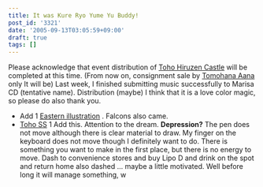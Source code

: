 ```yaml
---
title: It was Kure Ryo Yume Yu Buddy!
post_id: '3321'
date: '2005-09-13T03:05:59+09:00'
draft: true
tags: []
---
```


Please acknowledge that event distribution of [Toho Hiruzen Castle](https://danmaq.com/!/thA/) will be completed at this time. (From now on, consignment sale by [Tomohana Aana](http://www.toranoana.jp/) only It will be) Last week, I finished submitting music successfully to Marisa CD (tentative name). Distribution (maybe) I think that it is a love color magic, so please do also thank you.

*   Add 1 [Eastern illustration](https://danmaq.com/3320) . Falcons also came.
*   [Toho SS](https://danmaq.com/tag/pentacle-harem) 1 Add this. Attention to the dream. **Depression?** The pen does not move although there is clear material to draw. My finger on the keyboard does not move though I definitely want to do. There is something you want to make in the first place, but there is no energy to move. Dash to convenience stores and buy Lipo D and drink on the spot and return home also dashed ... maybe a little motivated. Well before long it will manage something, w
